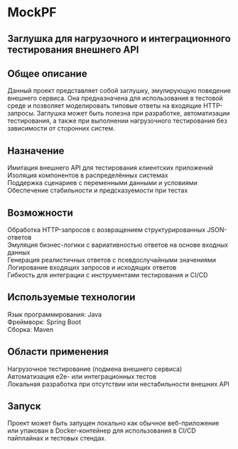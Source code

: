 # MockPF

## Заглушка для нагрузочного и интеграционного тестирования внешнего API

## Общее описание

Данный проект представляет собой заглушку, эмулирующую поведение внешнего сервиса. Она предназначена для использования в тестовой среде и позволяет моделировать типовые ответы на входящие HTTP-запросы. Заглушка может быть полезна при разработке, автоматизации тестирования, а также при выполнении нагрузочного тестирования без зависимости от сторонних систем.

## Назначение

Имитация внешнего API для тестирования клиентских приложений  
Изоляция компонентов в распределённых системах  
Поддержка сценариев с переменными данными и условиями  
Обеспечение стабильности и предсказуемости при тестах

## Возможности

Обработка HTTP-запросов с возвращением структурированных JSON-ответов  
Эмуляция бизнес-логики с вариативностью ответов на основе входных данных  
Генерация реалистичных ответов с псевдослучайными значениями  
Логирование входящих запросов и исходящих ответов  
Гибкость для интеграции с инструментами тестирования и CI/CD

## Используемые технологии

Язык программирования: Java  
Фреймворк: Spring Boot  
Сборка: Maven

## Области применения

Нагрузочное тестирование (подмена внешнего сервиса)  
Автоматизация e2e- или интеграционных тестов  
Локальная разработка при отсутствии или нестабильности внешних API

## Запуск

Проект может быть запущен локально как обычное веб-приложение или упакован в Docker-контейнер для использования в CI/CD пайплайнах и тестовых стендах.

